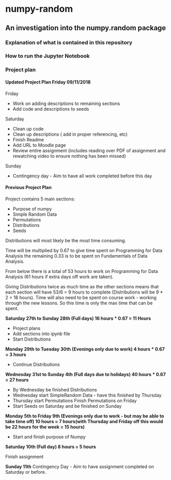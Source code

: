 # numpy-random
## An investigation into the numpy.random package

### Explanation of what is contained in this repository

### How to run the Jupyter Notebook

### Project plan

#### Updated Project Plan Friday 09/11/2018

Friday
* Work on adding descriptions to remaining sections
* Add code and descriptions to seeds

Saturday
* Clean up code
* Clean up descriptions ( add in proper referencing, etc)
* Finish Readme
* Add URL to Moodle page
* Review entire assignment (includes reading over PDF of assignment and rewatching video to ensure nothing has been missed)

Sunday
* Contingency day - Aim to have all work completed before this day

#### Previous Project Plan

Project contains 5 main sections:
* Purpose of numpy
* Simple Random Data
* Permutations
* Distributions
* Seeds

Distributions will most likely be the most time consuming.

Time will be multiplied by 0.67 to give time spent on Programming for Data Analysis the remaining 0.33 is to be spent on Fundamentals of Data Analysis.

From below there is a total of 53 hours to work on Programming for Data Analysis (61 hours if extra days off work are taken). 

Giving Distributions twice as much time as the other sections means that each section will have 53/6 = 9 hours to complete (Distributions will be 9 * 2 = 18 hours). Time will also need to be spent on course work - working through the new lessons. So this time is only the max time that can be spent.


__Saturday 27th to Sunday 28th (Full days) 16 hours * 0.67 = 11 Hours__

* Project plans
* Add sections into ipynb file
* Start Distributions


__Monday 29th to Tuesday 30th (Evenings only due to work) 4 hours * 0.67 = 3 hours__

* Continue Distributions


__Wednesday 31st to Sunday 4th (Full days due to holidays) 40 hours * 0.67 = 27 hours__

* By Wednesday be finished Distributions
* Wednesday start SimpleRandom Data - have this finished by Thursday
* Thursday start Permutations Finish Permutations on Friday
* Start Seeds on Saturday and be finished on Sunday


__Monday 5th to Friday 9th (Evenings only due to work - but may be able to take time off) 10 hours = 7 hours(with Thursday and Friday off this would be 22 hours for the week = 15 hours)__

* Start and finish purpose of Numpy


__Saturday 10th (Full day) 8 hours = 5 hours__

Finish assignment



__Sunday 11th__
Contingency Day - Aim to have assignment completed on Saturday or before.
